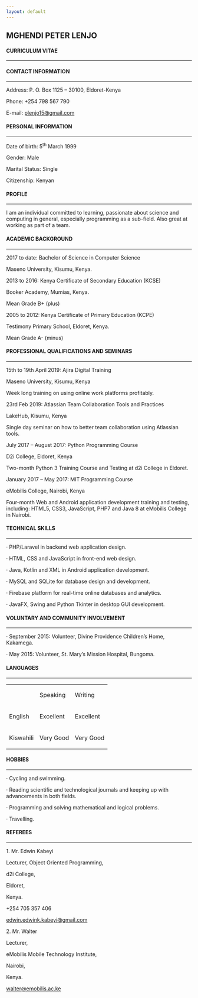 ```yaml
---
layout: default
---
```


<h2>MGHENDI PETER LENJO</h2>

<h4>CURRICULUM VITAE</h4><hr>

<h4>CONTACT INFORMATION</h4><hr>

<p>Address: P. O. Box 1125 – 30100, Eldoret-Kenya</p>

<p>Phone: +254 798 567 790</p>

<p>E-mail: <a href="mailto:plenjo15@gmail.com">plenjo15@gmail.com</a></p>

<h4>PERSONAL INFORMATION</h4><hr>

<p>Date of birth: 5<sup>th</sup> March 1999</p>

<p>Gender: Male</p>

<p>Marital Status: Single</p>

<p>Citizenship: Kenyan</p>

<h4>PROFILE</h4><hr>

<p>I am an individual committed to learning, passionate about science and computing in general, especially programming as a sub-field. Also great at working as part of a team.</p>

<h4>ACADEMIC BACKGROUND</h4><hr>

<p>2017 to date: Bachelor of Science in Computer Science</p>

<p>Maseno University, Kisumu, Kenya.</p>

<p>2013 to 2016: Kenya Certificate of Secondary Education (KCSE)</p>

<p>Booker Academy, Mumias, Kenya.</p>

<p>Mean Grade B+ (plus)</p>

<p>2005 to 2012: Kenya Certificate of Primary Education (KCPE)</p>

<p>Testimony Primary School, Eldoret, Kenya.</p>

<p>Mean Grade A- (minus)</p>

<h4>PROFESSIONAL QUALIFICATIONS AND SEMINARS</h4><hr>

<p>15th to 19th April 2019: Ajira Digital Training</p>

<p>Maseno University, Kisumu, Kenya</p>

<p>Week long training on using online work platforms profitably.</p>

<p>23rd Feb 2019: Atlassian Team Collaboration Tools and Practices</p>

<p>LakeHub, Kisumu, Kenya</p>

<p>Single day seminar on how to better team collaboration using Atlassian tools.</p>

<p>July 2017 – August 2017: Python Programming Course</p>

<p>D2i College, Eldoret, Kenya</p>

<p>Two-month Python 3 Training Course and Testing at d2i College in Eldoret.</p>

<p>January 2017 – May 2017: MIT Programming Course</p>

<p>eMobilis College, Nairobi, Kenya</p>

<p>Four-month Web and Android application development training and testing, including: HTML5, CSS3, JavaScript, PHP7 and Java 8 at eMobilis College in Nairobi.</p>

<h4>TECHNICAL SKILLS</h4><hr>

<p>· PHP/Laravel in backend web application design.</p>

<p>· HTML, CSS and JavaScript in front-end web design.</p>

<p>· Java, Kotlin and XML in Android application development.</p>

<p>· MySQL and SQLite for database design and development.</p>

<p>· Firebase platform for real-time online databases and analytics.</p>

<p>· JavaFX, Swing and Python Tkinter in desktop GUI development.</p>

<h4>VOLUNTARY AND COMMUNITY INVOLVEMENT</h4><hr>

<p>· September 2015: Volunteer, Divine Providence Children’s Home, Kakamega.</p>

<p>· May 2015: Volunteer, St. Mary’s Mission Hospital, Bungoma.</p>

<h4>LANGUAGES</h4><hr>

<table cellspacing="0" cellpadding="8" ><colgroup><col ><col ><col ></colgroup>
<tbody>
<tr ><td valign="top" ></td>
<td valign="top" ><p>Speaking</p></td>
<td valign="top" ><p>Writing</p></td>
</tr>

<tr ><td valign="top" ><p>English</p></td>
<td valign="top" ><p>Excellent</p></td>
<td valign="top" ><p>Excellent</p></td>
</tr>

<tr ><td valign="top" ><p>Kiswahili</p></td>
<td valign="top" ><p>Very Good</p></td>
<td valign="top" ><p>Very Good</p></td>
</tr>

</tbody>
</table>

<h4>HOBBIES</h4><hr>

<p>· Cycling and swimming.</p>

<p>· Reading scientific and technological journals and keeping up with advancements in both fields.</p>

<p>· Programming and solving mathematical and logical problems.</p>

<p>· Travelling.</p>

<h4>REFEREES</h4><hr>

<p>1. Mr. Edwin Kabeyi</p>

<p>Lecturer, Object Oriented Programming,</p>

<p>d2i College,</p>

<p>Eldoret,</p>

<p>Kenya.</p>

<p>+254 705 357 406</p>

<p><a href="mailto:edwin.edwink.kabeyi@gmail.com">edwin.edwink.kabeyi@gmail.com</a></p>

<p>2. Mr. Walter</p>

<p>Lecturer,</p>

<p>eMobilis Mobile Technology Institute,</p>

<p>Nairobi,</p>

<p>Kenya.</p>

<p><a href="mailto:walter@emobilis.ac.ke">walter@emobilis.ac.ke</a></p>
